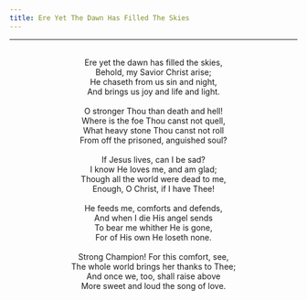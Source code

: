 ```yaml
---
title: Ere Yet The Dawn Has Filled The Skies
---
```


---
<center>
<br/>
Ere yet the dawn has filled the skies,<br/>
Behold, my Savior Christ arise;<br/>
He chaseth from us sin and night,<br/>
And brings us joy and life and light.<br/>
<br/>
O stronger Thou than death and hell!<br/>
Where is the foe Thou canst not quell,<br/>
What heavy stone Thou canst not roll<br/>
From off the prisoned, anguished soul?<br/>
<br/>
If Jesus lives, can I be sad?<br/>
I know He loves me, and am glad;<br/>
Though all the world were dead to me,<br/>
Enough, O Christ, if I have Thee!<br/>
<br/>
He feeds me, comforts and defends,<br/>
And when I die His angel sends<br/>
To bear me whither He is gone,<br/>
For of His own He loseth none.<br/>
<br/>
Strong Champion! For this comfort, see,<br/>
The whole world brings her thanks to Thee;<br/>
And once we, too, shall raise above<br/>
More sweet and loud the song of love.<br/>

</center>